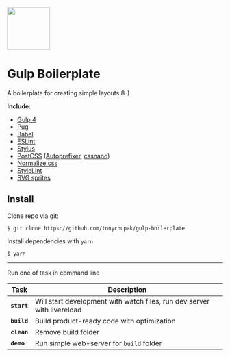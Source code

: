 <img align="center" width="100px" height="100px" src="https://i.imgur.com/SDMK3pe.png">

# Gulp Boilerplate
A boilerplate for creating simple layouts 8-)

__Include:__
 - [Gulp 4](https://gulpjs.com/)
 - [Pug](https://pugjs.org/)
 - [Babel](https://babeljs.io/)
 - [ESLint](https://eslint.org/)
 - [Stylus](http://stylus-lang.com/)
 - [PostCSS](https://postcss.org/) ([Autoprefixer](https://github.com/postcss/autoprefixer), [cssnano](https://cssnano.co/))
 - [Normalize.css](https://necolas.github.io/normalize.css/)
 - [StyleLint](https://stylelint.io/)
 - [SVG sprites](https://github.com/jkphl/svg-sprite)

## Install
Clone repo via git:
``` terminal
$ git clone https://github.com/tonychupak/gulp-boilerplate
```
Install dependencies with `yarn`
``` terminal
$ yarn
```

---

Run one of task in command line 

| Task | Description |
| ------ | ----------- |
| __`start`__ | Will start development with watch files, run dev server with livereload |
| __`build`__ | Build product-ready code with optimization |
| __`clean`__ | Remove build folder |
| __`demo`__ | Run simple web-server for `build` folder |

